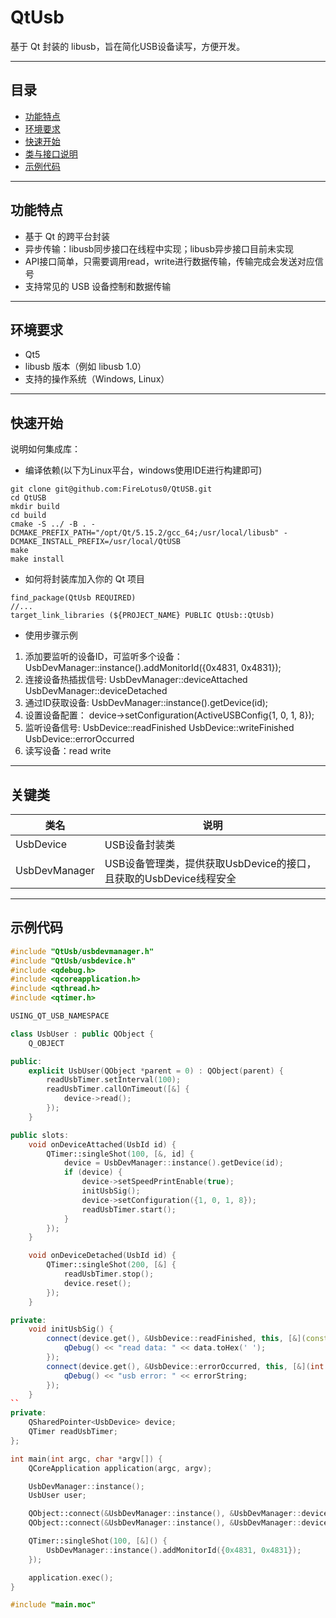 # QtUsb

基于 Qt 封装的 libusb，旨在简化USB设备读写，方便开发。

---

## 目录

- [功能特点](#功能特点)
- [环境要求](#环境要求)
- [快速开始](#快速开始)
- [类与接口说明](#关键类)
- [示例代码](#示例代码)


---

## 功能特点

- 基于 Qt 的跨平台封装
- 异步传输：libusb同步接口在线程中实现；libusb异步接口目前未实现
- API接口简单，只需要调用read，write进行数据传输，传输完成会发送对应信号
- 支持常见的 USB 设备控制和数据传输

---

## 环境要求

- Qt5
- libusb 版本（例如 libusb 1.0）
- 支持的操作系统（Windows, Linux）

---

## 快速开始

说明如何集成库：

- 编译依赖(以下为Linux平台，windows使用IDE进行构建即可)
```
git clone git@github.com:FireLotus0/QtUSB.git
cd QtUSB
mkdir build
cd build
cmake -S ../ -B . -DCMAKE_PREFIX_PATH="/opt/Qt/5.15.2/gcc_64;/usr/local/libusb" -DCMAKE_INSTALL_PREFIX=/usr/local/QtUSB
make
make install
```
- 如何将封装库加入你的 Qt 项目
```
find_package(QtUsb REQUIRED)
//...
target_link_libraries (${PROJECT_NAME} PUBLIC QtUsb::QtUsb)
```
- 使用步骤示例
1. 添加要监听的设备ID，可监听多个设备：UsbDevManager::instance().addMonitorId({0x4831, 0x4831});
2. 连接设备热插拔信号: UsbDevManager::deviceAttached  UsbDevManager::deviceDetached
3. 通过ID获取设备:  UsbDevManager::instance().getDevice(id);
4. 设置设备配置： device->setConfiguration(ActiveUSBConfig{1, 0, 1, 8});
5. 监听设备信号: UsbDevice::readFinished  UsbDevice::writeFinished  UsbDevice::errorOccurred
6. 读写设备：read  write
---

## 关键类

| 类名          | 说明                     |
|---------------|--------------------------|
| UsbDevice     | USB设备封装类             |
| UsbDevManager | USB设备管理类，提供获取UsbDevice的接口，且获取的UsbDevice线程安全           |

---

## 示例代码

```cpp
#include "QtUsb/usbdevmanager.h"
#include "QtUsb/usbdevice.h"
#include <qdebug.h>
#include <qcoreapplication.h>
#include <qthread.h>
#include <qtimer.h>

USING_QT_USB_NAMESPACE

class UsbUser : public QObject {
    Q_OBJECT

public:
    explicit UsbUser(QObject *parent = 0) : QObject(parent) {
        readUsbTimer.setInterval(100);
        readUsbTimer.callOnTimeout([&] {
            device->read();
        });
    }

public slots:
    void onDeviceAttached(UsbId id) {
        QTimer::singleShot(100, [&, id] {
            device = UsbDevManager::instance().getDevice(id);
            if (device) {
                device->setSpeedPrintEnable(true);
                initUsbSig();
                device->setConfiguration({1, 0, 1, 8});
                readUsbTimer.start();
            }
        });
    }

    void onDeviceDetached(UsbId id) {
        QTimer::singleShot(200, [&] {
            readUsbTimer.stop();
            device.reset();
        });
    }

private:
    void initUsbSig() {
        connect(device.get(), &UsbDevice::readFinished, this, [&](const QByteArray &data) {
            qDebug() << "read data: " << data.toHex(' ');
        });
        connect(device.get(), &UsbDevice::errorOccurred, this, [&](int errorCode, const QString &errorString) {
            qDebug() << "usb error: " << errorString;
        });
    }
``
private:
    QSharedPointer<UsbDevice> device;
    QTimer readUsbTimer;
};

int main(int argc, char *argv[]) {
    QCoreApplication application(argc, argv);

    UsbDevManager::instance();
    UsbUser user;

    QObject::connect(&UsbDevManager::instance(), &UsbDevManager::deviceAttached, &user, &UsbUser::onDeviceAttached);
    QObject::connect(&UsbDevManager::instance(), &UsbDevManager::deviceDetached, &user, &UsbUser::onDeviceDetached);

    QTimer::singleShot(100, [&]() {
        UsbDevManager::instance().addMonitorId({0x4831, 0x4831});
    });

    application.exec();
}

#include "main.moc"

```
